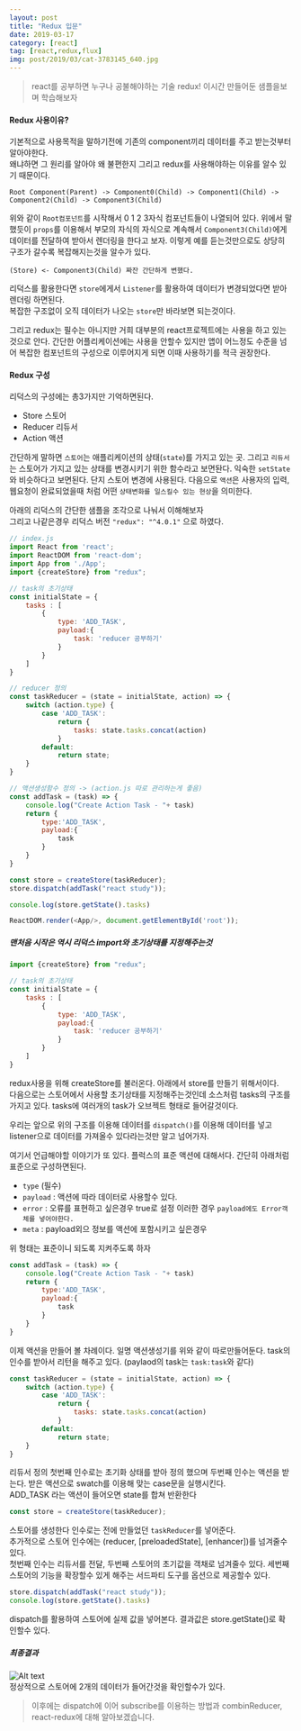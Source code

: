 ```yaml
---
layout: post
title: "Redux 입문"
date: 2019-03-17
category: [react]
tag: [react,redux,flux]
img: post/2019/03/cat-3783145_640.jpg
---
```

> react를 공부하면 누구나 공불해야하는 기술 redux! 이시간 만들어둔 샘플을보며 학습해보자

#### Redux 사용이유?
기본적으로 사용목적을 말하기전에 기존의 component끼리 데이터를 주고 받는것부터 알아야한다.  
왜냐하면 그 원리를 알아야 왜 불편한지 그리고 redux를 사용해야하는 이유를 알수 있기 때문이다.  

```text
Root Component(Parent) -> Component0(Child) -> Component1(Child) -> Component2(Child) -> Component3(Child)
```
위와 같이 `Root컴포넌트`를 시작해서 0 1 2 3자식 컴포넌트들이 나열되어 있다. 위에서 말했듯이 `props`를 이용해서 부모의 자식의 자식으로 계속해서
`Component3(Child)`에게 데이터를 전달하여 받아서 렌더링을 한다고 보자. 이렇게 예를 듣는것만으로도 상당히 구조가 갈수록 복잡해지는것을 알수가 있다.

```text
(Store) <- Component3(Child) 짜잔 간단하게 변했다.
```
리덕스를 활용한다면 `store`에게서 `Listener`를 활용하여 데이터가 변경되었다면 받아 렌더링 하면된다.  
복잡한 구조없이 오직 데이터가 나오는 `store`만 바라보면 되는것이다.

그리고 redux는 필수는 아니지만 거희 대부분의 react프로젝트에는 사용을 하고 있는것으로 안다.
간단한 어플리케이션에는 사용을 안할수 있지만 앱이 어느정도 수준을 넘어 복잡한 컴포넌트의 구성으로 이루어지게 되면 이때 사용하기를 적극 권장한다.

#### Redux 구성
리덕스의 구성에는 총3가지만 기억하면된다.
- Store 스토어
- Reducer 리듀서
- Action 액션

간단하게 말하면 `스토어`는 애플리케이션의 상태(`state`)를 가지고 있는 곳. 그리고 `리듀서`는 스토어가 가지고 있는 상태를 변경시키기 위한 함수라고 보면돤다.
익숙한 `setState`와 비슷하다고 보면된다. 단지 스토어 변경에 사용된다. 다음으로 `액션`은 사용자의 입력,웹요청이 완료되었을때 처럼 어떤 `상태변화를 일스킬수 있는 현상`을 의미한다.

아래의 리덕스의 간단한 샘플을 조각으로 나눠서 이해해보자  
그리고 나같은경우 리덕스 버전 `"redux": "^4.0.1"` 으로 하였다.
```javascript
// index.js
import React from 'react';
import ReactDOM from 'react-dom';
import App from './App';
import {createStore} from "redux";

// task의 초기상태
const initialState = {
    tasks : [
        {
            type: 'ADD_TASK',
            payload:{
                task: 'reducer 공부하기'
            }
        }
    ]
}

// reducer 정의
const taskReducer = (state = initialState, action) => {
    switch (action.type) {
        case 'ADD_TASK':
            return {
                tasks: state.tasks.concat(action)
            }
        default:
            return state;
    }
}

// 액션생성함수 정의 -> (action.js 따로 관리하는게 좋음)
const addTask = (task) => {
    console.log("Create Action Task - "+ task)
    return {
        type:'ADD_TASK',
        payload:{
            task
        }
    }
}

const store = createStore(taskReducer);
store.dispatch(addTask("react study"));

console.log(store.getState().tasks)

ReactDOM.render(<App/>, document.getElementById('root'));
```

##### 맨처음 시작은 역시 리덕스 import와 초기상태를 지정해주는것
```javascript
import {createStore} from "redux";

// task의 초기상태
const initialState = {
    tasks : [
        {
            type: 'ADD_TASK',
            payload:{
                task: 'reducer 공부하기'
            }
        }
    ]
}
```
redux사용을 위해 createStore를 불러온다. 아래에서 store를 만들기 위해서이다.  
다음으로는 스토어에서 사용할 초기상태를 지정해주는것인데 소스처럼 tasks의 구조를 가지고 있다. tasks에 여러개의 task가 오브젝트 형태로 들어갈것이다.
  
우리는 앞으로 위의 구조를 이용해 데이터를 `dispatch()`를 이용해 데이터를 넣고 listener으로 데이터를 가져올수 있다라는것만 알고 넘어가자.

여기서 언급해야할 이야기가 또 있다. 플럭스의 표준 액션에 대해서다. 간단히 아래처럼 표준으로 구성하면된다.
- `type` (필수)
- `payload` : 액션에 따라 데이터로 사용할수 있다.
- `error` : 오류를 표현하고 싶은경우 true로 설정 이러한 경우 `payload에도 Error객체를 넣어야한다.`
- `meta` : payload외으 정보를 액션에 포함시키고 싶은경우

위 형태는 표준이니 되도록 지켜주도록 하자

````javascript
const addTask = (task) => {
    console.log("Create Action Task - "+ task)
    return {
        type:'ADD_TASK',
        payload:{
            task
        }
    }
}
````
이제 액션을 만들어 볼 차례이다. 일명 액션생성기를 위와 같이 따로만들어둔다. task의 인수를 받아서 리턴을 해주고 있다. (paylaod의 task는 `task:task`와 같다)

```javascript
const taskReducer = (state = initialState, action) => {
    switch (action.type) {
        case 'ADD_TASK':
            return {
                tasks: state.tasks.concat(action)
            }
        default:
            return state;
    }
}
```
리듀서 정의 첫번째 인수로는 초기화 상태를 받아 정의 했으며 두번째 인수는 액션을 받는다. 받은 액션으로 swatch를 이용해 맞는 case문을 실행시킨다.  
ADD_TASK 라는 액션이 들어오면 state를 합쳐 반환한다

```javascript
const store = createStore(taskReducer);
```
스토어를 생성한다 인수로는 전에 만들었던 `taskReducer`를 넣어준다.  
추가적으로 스토어 인수에는 (reducer, [preloadedState], [enhancer])를 넘겨줄수 있다.  
첫번째 인수는 리듀서를 전달, 두번째 스토어의 초기값을 객채로 넘겨줄수 있다. 세번째 스토어의 기능을 확장할수 있게 해주는 서드파티 도구를 옵션으로 제공할수 있다. 

```javascript
store.dispatch(addTask("react study"));
console.log(store.getState().tasks)
```
dispatch를 활용하여 스토어에 실제 값을 넣어본다. 결과값은 store.getState()로 확인할수 있다.

##### 최종결과
![Alt text](https://monosnap.com/image/0SqYCl9zqeupW9xgoEgnDu4oaOiUj6.png)  
정상적으로 스토어에 2개의 데이터가 들어간것을 확인할수가 있다.

> 이후에는 dispatch에 이어 subscribe를 이용하는 방법과 combinReducer, react-redux에 대해 알아보겠습니다.